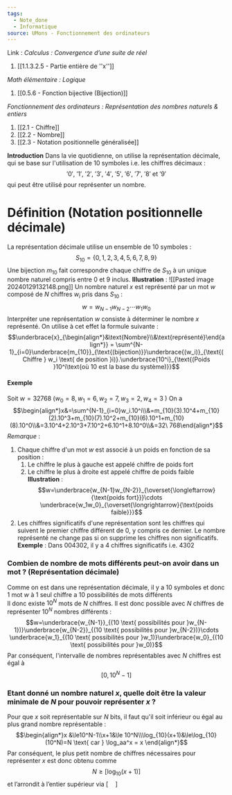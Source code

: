 ```yaml
---
tags:
  - Note_done
  - Informatique
source: UMons - Fonctionnement des ordinateurs
---
```


Link :
_Calculus : Convergence d’une suite de réel_
1. [[1.1.3.2.5 - Partie entière de ''x'']]

_Math élémentaire : Logique_
1. [[0.5.6 - Fonction bijective (Bijection)]]

_Fonctionnement des ordinateurs : Représentation des nombres naturels & entiers_
1. [[2.1 - Chiffre]]
2. [[2.2 - Nombre]]
3. [[2.3 - Notation positionnelle généralisée]]

**Introduction**
Dans la vie quotidienne, on utilise la représentation décimale, qui se base sur l'utilisation de 10 symboles i.e. les chiffres décimaux : $$'0',\ '1',\ '2',\ '3',\ '4',\ '5',\ '6',\ '7',\ '8' \text{ et } '9'$$ qui peut être utilisé pour représenter un nombre.
# Définition (Notation positionnelle décimale)
La représentation décimale utilise un ensemble de 10 symboles : $$S_{10}=\{0,1,2,3,4,5,6,7,8,9\}$$
Une bijection $m_{10}$ fait correspondre chaque chiffre de $S_{10}$ à un unique nombre naturel compris entre 0 et 9 inclus.
**Illustration** : ![[Pasted image 20240129132148.png]]
Un nombre naturel $x$ est représenté par un mot $w$ composé de $N$ chiffres $w_i$ pris dans $S_{10}$ : $$w=w_{N-1}w_{N-2}\cdots w_1w_0$$
Interpréter une représentation $w$ consiste à déterminer le nombre $x$ représenté. On utilise à cet effet la formule suivante : $$\underbrace{x}_{\begin{align*}&\text{Nombre}\\&\text{représenté}\end{align*}} = \sum^{N-1}_{i=0}\underbrace{m_{10}}_{\text{(bijection)}}\underbrace{(w_i)}_{\text{(Chiffre } w_i \text{ de position }i)}.\underbrace{10^i}_{\text{(Poids }10^i\text{où 10 est la base du système)}}$$

#### Exemple
Soit $w = 32768$ ($w_0 = 8, w_1 = 6, w_2 = 7, w_3 = 2, w_4 = 3$ )
On a $$\begin{align*}x&=\sum^{N-1}_{i=0}w_i.10^i\\&=m_{10}(3).10^4+m_{10}(2).10^3+m_{10}(7).10^2+m_{10}(6).10^1+m_{10}(8).10^0\\&=3.10^4+2.10^3+7.10^2+6.10^1+8.10^0\\&=32\ 768\end{align*}$$
_Remarque_ :
1. Chaque chiffre d'un mot $w$ est associé à un poids en fonction de sa position :
	1. Le chiffre le plus à gauche est appelé chiffre de poids fort 
	2. Le chiffre le plus à droite est appelé chiffre de poids faible 
	**Illustration** : $$w=\underbrace{w_{N-1}w_{N-2}}_{\overset{\longleftarrow}{\text{poids fort}}}\cdots \underbrace{w_1w_0}_{\overset{\longrightarrow}{\text{poids faible}}}$$
2. Les chiffres significatifs d'une représentation sont les chiffres qui suivent le premier chiffre différent de 0, y compris ce dernier. Le nombre représenté ne change pas si on supprime les chiffres non significatifs.
\
**Exemple** : Dans $004302$, il y a 4 chiffres significatifs i.e. $4302$ 

### Combien de nombre de mots différents peut-on avoir dans un mot ? (Représentation décimale)
Comme on est dans une représentation décimale, il y a 10 symboles et donc 1 mot $w$ à 1 seul chiffre a 10 possibilités de mots différents
\
Il donc existe $10^N$ mots de $N$ chiffres. Il est donc possible avec $N$ chiffres de représenter $10^N$ nombres différents : $$w=\underbrace{w_{N-1}}_{(10 \text{ possibilités pour }w_{N-1})}\underbrace{w_{N-2}}_{(10 \text{ possibilités pour }w_{N-2})}\cdots \underbrace{w_1}_{(10 \text{ possibilités pour }w_1)}\underbrace{w_0}_{(10 \text{ possibilités pour }w_0)}$$
Par conséquent, l'intervalle de nombres représentables avec $N$ chiffres est égal à $$[0,10^N-1]$$
### Etant donné un nombre naturel $x$, quelle doit être la valeur minimale de $N$ pour pouvoir représenter $x$ ?
Pour que $x$ soit représentable sur $N$ bits, il faut qu'il soit inférieur ou égal au plus grand nombre représentable : $$\begin{align*}x &\le10^N-1\\x+1&\le 10^N\\\log_{10}(x+1)&\le\log_{10}(10^N)=N \text{ car } \log_aa^x = x \end{align*}$$
Par conséquent, le plus petit nombre de chiffres nécessaires pour représenter $x$ est donc obtenu comme $$N \ge [\log_{10}(x+1)]$$ et l’arrondit à l’entier supérieur via $\left[\quad\right]$ 

